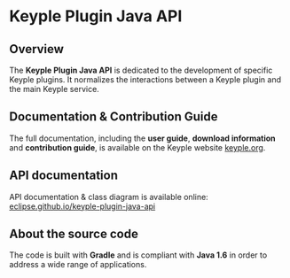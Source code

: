 # Keyple Plugin Java API

## Overview

The **Keyple Plugin Java API** is dedicated to the development of specific Keyple plugins. It normalizes the interactions between a Keyple plugin and the main Keyple service.

## Documentation & Contribution Guide

The full documentation, including the **user guide**, **download information** and **contribution guide**, is available on the Keyple website [keyple.org](https://keyple.org).

## API documentation

API documentation & class diagram is available online: [eclipse.github.io/keyple-plugin-java-api](https://eclipse.github.io/keyple-plugin-java-api)

## About the source code

The code is built with **Gradle** and is compliant with **Java 1.6** in order to address a wide range of applications.